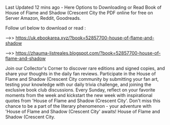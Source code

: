 Last Updated 12 mins ago - Here Options to Downloading or Read Book of House of Flame and Shadow (Crescent City the PDF online for free on Server Amazon, Reddit, Goodreads.
 
Follow url below to download or read :
 
-->> https://uk.ebookarea.xyz/?book=52857700-house-of-flame-and-shadow
 
-->> https://zhauma-listreales.blogspot.com/?book=52857700-house-of-flame-and-shadow
 
Join our Collector's Corner to discover rare editions and signed copies, and share your thoughts in the daily fan reviews.
Participate in the House of Flame and Shadow (Crescent City community by submitting your fan art, testing your knowledge with our daily trivia challenge, and joining the exclusive book club discussions.
Every Sunday, reflect on your favorite moments from the week and kickstart the new week with inspirational quotes from 'House of Flame and Shadow (Crescent City'. Don't miss this chance to be a part of the literary phenomenon - your adventure with 'House of Flame and Shadow (Crescent City' awaits! House of Flame and Shadow (Crescent City.
